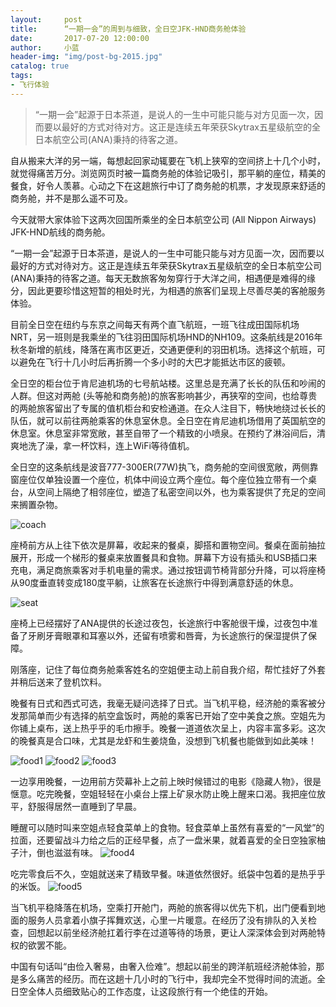```yaml
---
layout:     post
title:      “一期一会”的周到与细致，全日空JFK-HND商务舱体验
date:       2017-07-20 12:00:00
author:     小蓝
header-img: "img/post-bg-2015.jpg"
catalog: true
tags:
- 飞行体验
---
```


> “一期一会”起源于日本茶道，是说人的一生中可能只能与对方见面一次，因而要以最好的方式对待对方。这正是连续五年荣获Skytrax五星级航空的全日本航空公司(ANA)秉持的待客之道。





自从搬来大洋的另一端，每想起回家动辄要在飞机上狭窄的空间挤上十几个小时，就觉得痛苦万分。浏览网页时被一篇商务舱的体验记吸引，那平躺的座位，精美的餐食，好令人羡慕。心动之下在这趟旅行中订了商务舱的机票，才发现原来舒适的商务舱，并不是那么遥不可及。

今天就带大家体验下这两次回国所乘坐的全日本航空公司 (All Nippon Airways) JFK-HND航线的商务舱。

“一期一会”起源于日本茶道，是说人的一生中可能只能与对方见面一次，因而要以最好的方式对待对方。这正是连续五年荣获Skytrax五星级航空的全日本航空公司(ANA)秉持的待客之道。每天无数旅客匆匆穿行于大洋之间，相遇便是难得的缘分，因此更要珍惜这短暂的相处时光，为相遇的旅客们呈现上尽善尽美的客舱服务体验。

目前全日空在纽约与东京之间每天有两个直飞航班，一班飞往成田国际机场NRT，另一班则是我乘坐的飞往羽田国际机场HND的NH109。这条航线是2016年秋冬新增的航线，降落在离市区更近，交通更便利的羽田机场。选择这个航班，可以避免在飞行十几小时后再折腾一个多小时的大巴才能抵达市区的疲顿。

全日空的柜台位于肯尼迪机场的七号航站楼。这里总是充满了长长的队伍和吵闹的人群。但这对两舱 (头等舱和商务舱)的旅客影响甚少，再狭窄的空间，也给尊贵的两舱旅客留出了专属的值机柜台和安检通道。在众人注目下，畅快地绕过长长的队伍，就可以前往两舱乘客的休息室休息。全日空在肯尼迪机场借用了英国航空的休息室。休息室非常宽敞，甚至自带了一个精致的小喷泉。在预约了淋浴间后，清爽地洗了澡，拿一杯饮料，连上WiFi等待值机。

全日空的这条航线是波音777-300ER(77W)执飞，商务舱的空间很宽敞，两侧靠窗座位仅单独设置一个座位，机体中间设立两个座位。每个座位独立带有一个桌台，从空间上隔绝了相邻座位，塑造了私密空间以外，也为乘客提供了充足的空间来搁置杂物。

![coach](http://mmbiz.qpic.cn/mmbiz_jpg/Esn54hx91eoO7EPM4zibV4J7p0Eeu8mUs5n00eZYwLEG0zpqStLqwNRLP2Whn4LeEvLmCL5yuTV2zLdjeteT6XA/640?wx_fmt=jpeg&tp=webp&wxfrom=5&wx_lazy=1)

 座椅前方从上往下依次是屏幕，收起来的餐桌，脚搭和置物空间。餐桌在面前抽拉展开，形成一个梯形的餐桌来放置餐具和食物。屏幕下方设有插头和USB插口来充电，满足商旅乘客对手机电量的需求。通过按钮调节椅背部分升降，可以将座椅从90度垂直转变成180度平躺，让旅客在长途旅行中得到满意舒适的休息。

![seat](http://mmbiz.qpic.cn/mmbiz_jpg/Esn54hx91eoO7EPM4zibV4J7p0Eeu8mUsib6PsjGthy4k1uDzRophdxkZBKWPJHV4XuEHYaIHcVGCiclAuGkddCnA/640?wx_fmt=jpeg&tp=webp&wxfrom=5&wx_lazy=1)


座椅上已经摆好了ANA提供的长途过夜包，长途旅行中客舱很干燥，过夜包中准备了牙刷牙膏眼罩和耳塞以外，还留有喷雾和唇膏，为长途旅行的保湿提供了保障。

刚落座，记住了每位商务舱乘客姓名的空姐便主动上前自我介绍，帮忙挂好了外套并稍后送来了登机饮料。

 晚餐有日式和西式可选，我毫无疑问选择了日式。当飞机平稳，经济舱的乘客被分发那简单而少有选择的航空盒饭时，两舱的乘客已开始了空中美食之旅。空姐先为你铺上桌布，送上热乎乎的毛巾擦手。晚餐一道道依次呈上，内容丰富多彩。这次的晚餐真是合口味，尤其是龙虾和生姜烧鱼，没想到飞机餐也能做到如此美味！

![food1](http://mmbiz.qpic.cn/mmbiz_jpg/Esn54hx91eoO7EPM4zibV4J7p0Eeu8mUsXmSOytPaX0LJyh9fb5hyFasQFTsJynLQiahI0sgIJ6QWNDAXTkeKWUA/640?wx_fmt=jpeg&tp=webp&wxfrom=5&wx_lazy=1)
![food2](http://mmbiz.qpic.cn/mmbiz_jpg/Esn54hx91eoO7EPM4zibV4J7p0Eeu8mUs6UPoUpcP24ohxib6qnB0h9iabnpqYfHwDJghntRmeDicX9icfUVY2KDSvg/640?wx_fmt=jpeg&tp=webp&wxfrom=5&wx_lazy=1)
![food3](http://mmbiz.qpic.cn/mmbiz_jpg/Esn54hx91eoO7EPM4zibV4J7p0Eeu8mUsfcuG1ZZG7SsjRc4CxGa2D6h1BrDib8MibeyA4hz8gWTdWmzq29Yuibhrg/640?wx_fmt=jpeg&tp=webp&wxfrom=5&wx_lazy=1)




一边享用晚餐，一边用前方荧幕补上之前上映时候错过的电影《隐藏人物》，很是惬意。吃完晚餐，空姐轻轻在小桌台上摆上矿泉水防止晚上醒来口渴。我把座位放平，舒服得居然一直睡到了早晨。

睡醒可以随时叫来空姐点轻食菜单上的食物。轻食菜单上虽然有喜爱的“一风堂”的拉面，还要留战斗力给之后的正经早餐，点了一盘米果，就着喜爱的全日空独家柚子汁，倒也滋滋有味。
![food4](http://mmbiz.qpic.cn/mmbiz_jpg/Esn54hx91eoO7EPM4zibV4J7p0Eeu8mUs7CZQqjD8XsDicGdtBVRdyFo5BabcSkJd46pA2D7m3sOH7gGO6SNHy4Q/640?wx_fmt=jpeg&tp=webp&wxfrom=5&wx_lazy=1)



吃完零食后不久，空姐就送来了精致早餐。味道依然很好。纸袋中包着的是热乎乎的米饭。
![food5](http://mmbiz.qpic.cn/mmbiz_jpg/Esn54hx91eoO7EPM4zibV4J7p0Eeu8mUsdIepkRYmuNnfIkL5WEE7MUkThaH4oU4GHbzCebrNaWJCNI75hGrWZA/640?wx_fmt=jpeg&tp=webp&wxfrom=5&wx_lazy=1)



当飞机平稳降落在机场，空乘打开舱门，两舱的旅客得以优先下机，出门便看到地面的服务人员拿着小旗子挥舞欢送，心里一片暖意。在经历了没有排队的入关检查，回想起以前坐经济舱扛着行李在过道等待的场景，更让人深深体会到对两舱特权的欲罢不能。

中国有句话叫“由俭入奢易，由奢入俭难”。想起以前坐的跨洋航班经济舱体验，那是多么痛苦的经历。而在这趟十几小时的飞行中，我却完全不觉得时间的流逝。全日空全体人员细致贴心的工作态度，让这段旅行有一个绝佳的开始。

